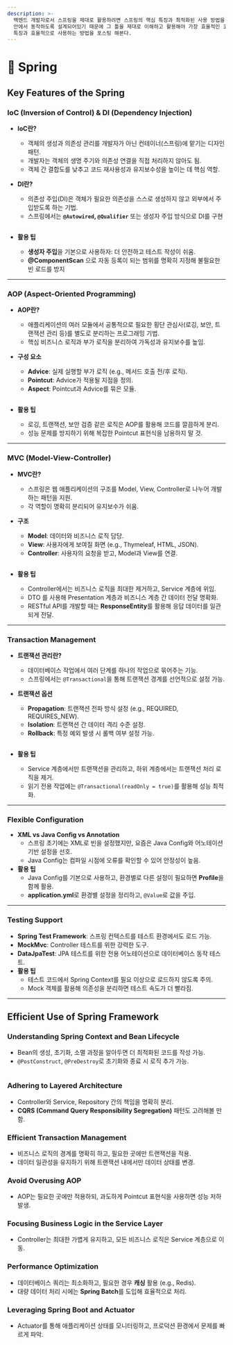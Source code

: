 ```yaml
---
description: >-
  백엔드 개발자로서 스프링을 제대로 활용하려면 스프링의 핵심 특징과 최적화된 사용 방법을 알아 둬야 한다. 프레임워크는 미리 정의된 틀과 규칙
  안에서 동작하도록 설계되어있기 때문에 그 틀을 제대로 이해하고 활용해야 가장 효율적인 코드를 작성할 수 있다. 이 섹션 에서는 스프링의 주요
  특징과 효율적으로 사용하는 방법을 포스팅 해본다.
---
```


# 🍃 Spring

## Key Features of the Spring&#x20;

### **IoC (Inversion of Control) & DI (Dependency Injection)**

* **IoC란?**
  * 객체의 생성과 의존성 관리를 개발자가 아닌 컨테이너(스프링)에 맡기는 디자인 패턴.
  * 개발자는 객체의 생명 주기와 의존성 연결을 직접 처리하지 않아도 됨.
  * 객체 간 결합도를 낮추고 코드 재사용성과 유지보수성을 높이는 데 핵심 역할.
*   **DI란?**

    * 의존성 주입(DI)은 객체가 필요한 의존성을 스스로 생성하지 않고 외부에서 주입받도록 하는 기법.
    * 스프링에서는 **`@Autowired`, `@Qualifier`** 또는 생성자 주입 방식으로 DI를 구현

    <figure><img src=".gitbook/assets/image (5).png" alt=""><figcaption></figcaption></figure>
* **활용 팁**
  * **생성자 주입**을 기본으로 사용하자: 더 안전하고 테스트 작성이 쉬움.
  * **@ComponentScan** 으로 자동 등록이 되는 범위를 명확히 지정해 불필요한 빈 로드를 방지

***

### **AOP (Aspect-Oriented Programming)**

* **AOP란?**
  * 애플리케이션의 여러 모듈에서 공통적으로 필요한 횡단 관심사(로깅, 보안, 트랜잭션 관리 등)를 별도로 분리하는 프로그래밍 기법.
  * 핵심 비즈니스 로직과 부가 로직을 분리하여 가독성과 유지보수를 높임.
*   **구성 요소**

    * **Advice**: 실제 실행할 부가 로직 (e.g., 메서드 호출 전/후 로직).
    * **Pointcut**: Advice가 적용될 지점을 정의.
    * **Aspect**: Pointcut과 Advice를 묶은 모듈.

    <figure><img src=".gitbook/assets/image (2).png" alt=""><figcaption></figcaption></figure>
* **활용 팁**
  * 로깅, 트랜잭션, 보안 검증 같은 로직은 AOP를 활용해 코드를 깔끔하게 분리.
  * 성능 문제를 방지하기 위해 복잡한 Pointcut 표현식을 남용하지 말 것.

***

### **MVC (Model-View-Controller)**

* **MVC란?**
  * 스프링은 웹 애플리케이션의 구조를 Model, View, Controller로 나누어 개발하는 패턴을 지원.
  * 각 역할이 명확히 분리되어 유지보수가 쉬움.
*   **구조**

    * **Model**: 데이터와 비즈니스 로직 담당.
    * **View**: 사용자에게 보여질 화면 (e.g., Thymeleaf, HTML, JSON).
    * **Controller**: 사용자의 요청을 받고, Model과 View를 연결.

    <figure><img src=".gitbook/assets/image (1).png" alt=""><figcaption></figcaption></figure>
* **활용 팁**
  * Controller에서는 비즈니스 로직을 최대한 제거하고, Service 계층에 위임.
  * DTO 를 사용해 Presentation 계층과 비즈니스 계층 간 데이터 전달 명확화.
  * RESTful API를 개발할 때는 **ResponseEntity**를 활용해 응답 데이터를 일관되게 전달.

***

### **Transaction Management**

* **트랜잭션 관리란?**
  * 데이터베이스 작업에서 여러 단계를 하나의 작업으로 묶어주는 기능.
  * 스프링에서는 `@Transactional`을 통해 트랜잭션 경계를 선언적으로 설정 가능.
*   **트랜잭션 옵션**

    * **Propagation**: 트랜잭션 전파 방식 설정 (e.g., REQUIRED, REQUIRES\_NEW).
    * **Isolation**: 트랜잭션 간 데이터 격리 수준 설정.
    * **Rollback**: 특정 예외 발생 시 롤백 여부 설정 가능.

    <figure><img src=".gitbook/assets/image (3).png" alt=""><figcaption></figcaption></figure>
* **활용 팁**
  * Service 계층에서만 트랜잭션을 관리하고, 하위 계층에서는 트랜잭션 처리 로직을 제거.
  * 읽기 전용 작업에는 `@Transactional(readOnly = true)`를 활용해 성능 최적화.

***

### **Flexible Configuration**

* **XML vs Java Config vs Annotation**
  * 스프링 초기에는 XML로 빈을 설정했지만, 요즘은 Java Config와 어노테이션 기반 설정을 선호.
  * Java Config는 컴파일 시점에 오류를 확인할 수 있어 안정성이 높음.
* **활용 팁**
  * Java Config를 기본으로 사용하고, 환경별로 다른 설정이 필요하면 **Profile**을 함께 활용.
  * **application.yml**로 환경별 설정을 정리하고, `@Value`로 값을 주입.

***

### **Testing Support**

* **Spring Test Framework**: 스프링 컨텍스트를 테스트 환경에서도 로드 가능.
* **MockMvc**: Controller 테스트를 위한 강력한 도구.
* **DataJpaTest**: JPA 테스트를 위한 전용 어노테이션으로 데이터베이스 동작 테스트.
* **활용 팁**
  * 테스트 코드에서 Spring Context를 필요 이상으로 로드하지 않도록 주의.
  * Mock 객체를 활용해 의존성을 분리하면 테스트 속도가 더 빨라짐.

***

## **Efficient Use of Spring Framework**

### **Understanding Spring Context and Bean Lifecycle**

* Bean의 생성, 초기화, 소멸 과정을 알아두면 더 최적화된 코드를 작성 가능.
* `@PostConstruct`, `@PreDestroy`로 초기화와 종료 시 로직 추가 가능.

<figure><img src=".gitbook/assets/image.png" alt=""><figcaption></figcaption></figure>

### Adhering to Layered Architecture

* Controller와 Service, Repository 간의 책임을 명확히 분리.
* **CQRS (Command Query Responsibility Segregation)** 패턴도 고려해볼 만함.

### Efficient Transaction Management

* 비즈니스 로직의 경계를 명확히 하고, 필요한 곳에만 트랜잭션을 적용.
* 데이터 일관성을 유지하기 위해 트랜잭션 내에서만 데이터 상태를 변경.

### Avoid Overusing AOP

* AOP는 필요한 곳에만 적용하되, 과도하게 Pointcut 표현식을 사용하면 성능 저하 발생.

### Focusing Business Logic in the Service Layer

* Controller는 최대한 가볍게 유지하고, 모든 비즈니스 로직은 Service 계층으로 이동.

### Performance Optimization

* 데이터베이스 쿼리는 최소화하고, 필요한 경우 **캐싱** 활용 (e.g., Redis).
* 대량 데이터 처리 시에는 **Spring Batch**를 도입해 효율적으로 처리.

### Leveraging Spring Boot and Actuator

* Actuator를 통해 애플리케이션 상태를 모니터링하고, 프로덕션 환경에서 문제를 빠르게 파악.
